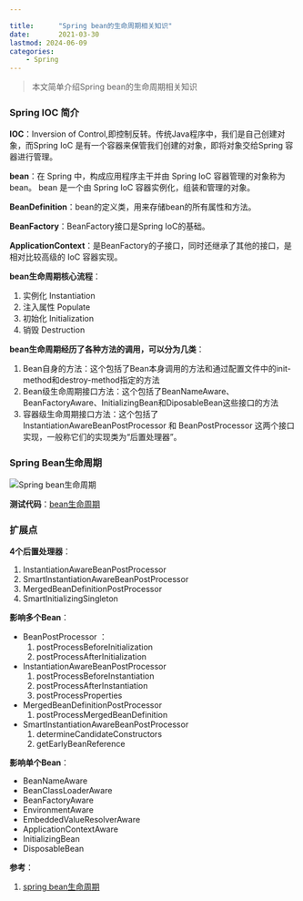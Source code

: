 ```yaml
---

title:      "Spring bean的生命周期相关知识"
date:       2021-03-30
lastmod: 2024-06-09
categories:
    - Spring
---
```


>本文简单介绍Spring bean的生命周期相关知识

### Spring IOC 简介
**IOC**：Inversion of Control,即控制反转。传统Java程序中，我们是自己创建对象，而Spring IoC 是有一个容器来保管我们创建的对象，即将对象交给Spring 容器进行管理。

**bean**：在 Spring 中，构成应用程序主干并由 Spring IoC 容器管理的对象称为 bean。 bean 是一个由 Spring IoC 容器实例化，组装和管理的对象。

**BeanDefinition**：bean的定义类，用来存储bean的所有属性和方法。

**BeanFactory**：BeanFactory接口是Spring IoC的基础。

**ApplicationContext**：是BeanFactory的子接口，同时还继承了其他的接口，是相对比较高级的 IoC 容器实现。

**bean生命周期核心流程**：

 1. 实例化	Instantiation
 2. 注入属性		Populate
 3. 初始化	Initialization
 4. 销毁	Destruction

**bean生命周期经历了各种方法的调用，可以分为几类**：

 1. Bean自身的方法：这个包括了Bean本身调用的方法和通过配置文件中<bean>的init-method和destroy-method指定的方法
 2. Bean级生命周期接口方法：这个包括了BeanNameAware、BeanFactoryAware、InitializingBean和DiposableBean这些接口的方法
 3. 容器级生命周期接口方法：这个包括了InstantiationAwareBeanPostProcessor 和 BeanPostProcessor 这两个接口实现，一般称它们的实现类为“后置处理器”。


### Spring Bean生命周期
![Spring bean生命周期](https://img-blog.csdnimg.cn/20210330191031791.png?x-oss-process=image/watermark,type_ZmFuZ3poZW5naGVpdGk,shadow_10,text_aHR0cHM6Ly9ibG9nLmNzZG4ubmV0L0NhcnJvdFpzeQ==,size_16,color_FFFFFF,t_70#pic_center)

**测试代码**：[bean生命周期](https://github.com/ZouShuYou/sping-boot-demos/tree/master/spring-bean-lifecycle)


### 扩展点
**4个后置处理器**：

 1. InstantiationAwareBeanPostProcessor
 2. SmartInstantiationAwareBeanPostProcessor
 3. MergedBeanDefinitionPostProcessor
 4. SmartInitializingSingleton

**影响多个Bean**：

- BeanPostProcessor ：
	1. postProcessBeforeInitialization
	2. postProcessAfterInitialization
- InstantiationAwareBeanPostProcessor
	1. postProcessBeforeInstantiation
	2. postProcessAfterInstantiation
	3. postProcessProperties
- MergedBeanDefinitionPostProcessor
	1. postProcessMergedBeanDefinition
- SmartInstantiationAwareBeanPostProcessor
	1. determineCandidateConstructors
	2. getEarlyBeanReference

**影响单个Bean**：

 - BeanNameAware
 - BeanClassLoaderAware
 - BeanFactoryAware
 - EnvironmentAware
 - EmbeddedValueResolverAware
 - ApplicationContextAware
 - InitializingBean
 - DisposableBean

	
**参考**：

 1. [spring bean生命周期](https://blog.csdn.net/qq_23473123/article/details/76610052?utm_medium=distribute.pc_relevant_t0.none-task-blog-BlogCommendFromMachineLearnPai2-1.baidujs&dist_request_id=1328740.50450.16170841210074475&depth_1-utm_source=distribute.pc_relevant_t0.none-task-blog-BlogCommendFromMachineLearnPai2-1.baidujs)
